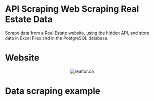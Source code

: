 # API Scraping Web Scraping Real Estate Data 

Scrape data from a Real Estate website, using the hidden API, and store data in Excel Files and in the PostgreSQL database.


# Website
<div align= "center">

  ![realtor.ca](https://github.com/Abdelrhman2022/API-Scraping-Web-Scraping-Real-Estate-Data/blob/main/realtor.JPG)

</div>

# Data scraping example



